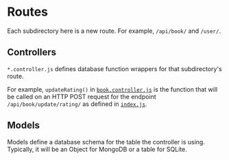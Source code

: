 # Routes

Each subdirectory here is a new route. For example, `/api/book/` and `/user/`.

## Controllers

`*.controller.js` defines database function wrappers for that subdirectory's route. 

For example, `updateRating()` in [`book.controller.js`](./api/book/book.controller.js) is the function that will be called on an HTTP POST request for the endpoint `/api/book/update/rating/` as defined in [`index.js`](./api/book/index.js).

## Models

Models define a database schema for the table the controller is using. Typically, it will be an Object for MongoDB or a table for SQLite.
